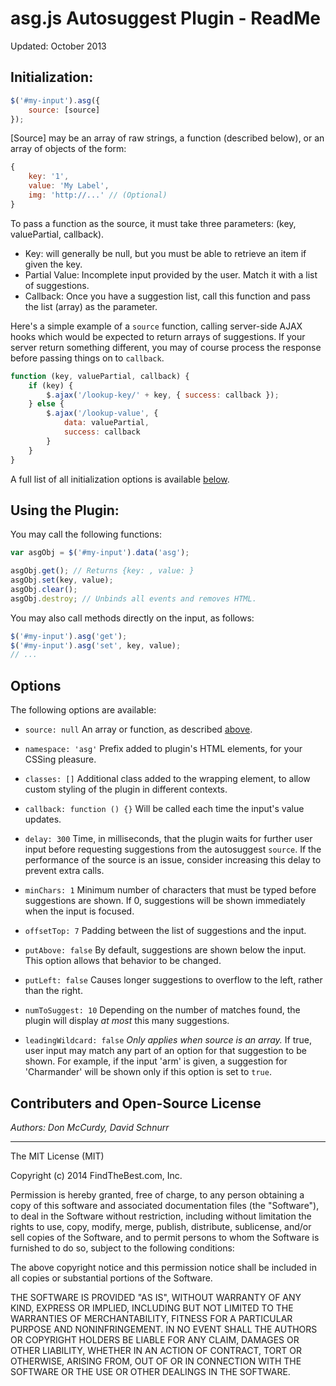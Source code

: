 # asg.js Autosuggest Plugin - ReadMe

Updated: October 2013

## Initialization:

```javascript
$('#my-input').asg({
	source: [source]
});
```

[Source] may be an array of raw strings, a function (described below), or an array of objects of the form: 
```javascript
{
	key: '1', 
	value: 'My Label', 
	img: 'http://...' // (Optional)
}
```

To pass a function as the source, it must take three parameters: (key, valuePartial, callback).

- Key: will generally be null, but you must be able to retrieve an item if given the key.
- Partial Value: Incomplete input provided by the user. Match it with a list of suggestions.
- Callback: Once you have a suggestion list, call this function and pass the list (array) as the parameter.

Here's a simple example of a `source` function, calling server-side AJAX hooks which would be expected to return arrays of suggestions. If your server return something different, you may of course process the response before passing things on to `callback`.

```javascript
function (key, valuePartial, callback) {
	if (key) {
		$.ajax('/lookup-key/' + key, { success: callback });
	} else {
		$.ajax('/lookup-value', {
			data: valuePartial,
			success: callback
		}
	}
}
```

A full list of all initialization options is available 
[below](https://github.com/FindTheBest/all/edit/master/modules/custom/lib_ftb/asg/README.md#options).


## Using the Plugin:

You may call the following functions:

```javascript
var asgObj = $('#my-input').data('asg');

asgObj.get(); // Returns {key: , value: }
asgObj.set(key, value);
asgObj.clear();
asgObj.destroy; // Unbinds all events and removes HTML.
```

You may also call methods directly on the input, as follows:

```javascript
$('#my-input').asg('get');
$('#my-input').asg('set', key, value);
// ...
```


## Options

The following options are available:

* `source: null` An array or function, as described 
[above](https://github.com/FindTheBest/all/edit/master/modules/custom/lib_ftb/asg/README.md#initialization).

* `namespace: 'asg'` Prefix added to plugin's HTML elements, for your CSSing pleasure.

* `classes: []` Additional class added to the wrapping element, to allow custom
styling of the plugin in different contexts.

* `callback: function () {}` Will be called each time the input's value updates.

* `delay: 300` Time, in milliseconds, that the plugin waits for further user input
before requesting suggestions from the autosuggest `source`. If the performance of
the source is an issue, consider increasing this delay to prevent extra calls.

* `minChars: 1` Minimum number of characters that must be typed before suggestions
are shown. If 0, suggestions will be shown immediately when the input is focused.

* `offsetTop: 7` Padding between the list of suggestions and the input.

* `putAbove: false` By default, suggestions are shown below the input. This option allows
that behavior to be changed.

* `putLeft: false` Causes longer suggestions to overflow to the left, rather than the right.

* `numToSuggest: 10` Depending on the number of matches found, the plugin will display
*at most* this many suggestions.

* `leadingWildcard: false` *Only applies when source is an array.* If true, user input may
match any part of an option for that suggestion to be shown. For example, if the input 
'arm' is given, a suggestion for 'Charmander' will be shown only if this option is set to `true`.

## Contributers and Open-Source License

*Authors: Don McCurdy, David Schnurr*

****

The MIT License (MIT)

Copyright (c) 2014 FindTheBest.com, Inc.

Permission is hereby granted, free of charge, to any person obtaining a copy
of this software and associated documentation files (the "Software"), to deal
in the Software without restriction, including without limitation the rights
to use, copy, modify, merge, publish, distribute, sublicense, and/or sell
copies of the Software, and to permit persons to whom the Software is
furnished to do so, subject to the following conditions:

The above copyright notice and this permission notice shall be included in
all copies or substantial portions of the Software.

THE SOFTWARE IS PROVIDED "AS IS", WITHOUT WARRANTY OF ANY KIND, EXPRESS OR
IMPLIED, INCLUDING BUT NOT LIMITED TO THE WARRANTIES OF MERCHANTABILITY,
FITNESS FOR A PARTICULAR PURPOSE AND NONINFRINGEMENT. IN NO EVENT SHALL THE
AUTHORS OR COPYRIGHT HOLDERS BE LIABLE FOR ANY CLAIM, DAMAGES OR OTHER
LIABILITY, WHETHER IN AN ACTION OF CONTRACT, TORT OR OTHERWISE, ARISING FROM,
OUT OF OR IN CONNECTION WITH THE SOFTWARE OR THE USE OR OTHER DEALINGS IN
THE SOFTWARE.
